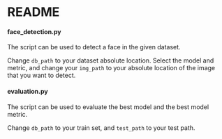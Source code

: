 # README

#### face_detection.py

The script can be used to detect a face in the given dataset. 

Change `db_path` to your dataset absolute location. Select the model and metric, and change your `img_path` to your absolute location of the image that you want to detect.

#### evaluation.py

The script can be used to evaluate the best model and the best model metric.

Change `db_path` to your train set, and `test_path` to your test path.